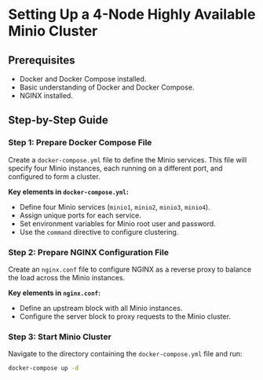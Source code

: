 # Setting Up a 4-Node Highly Available Minio Cluster

## Prerequisites
- Docker and Docker Compose installed.
- Basic understanding of Docker and Docker Compose.
- NGINX installed.

## Step-by-Step Guide

### Step 1: Prepare Docker Compose File

Create a `docker-compose.yml` file to define the Minio services. This file will specify four Minio instances, each running on a different port, and configured to form a cluster.

**Key elements in `docker-compose.yml`:**
- Define four Minio services (`minio1`, `minio2`, `minio3`, `minio4`).
- Assign unique ports for each service.
- Set environment variables for Minio root user and password.
- Use the `command` directive to configure clustering.

### Step 2: Prepare NGINX Configuration File

Create an `nginx.conf` file to configure NGINX as a reverse proxy to balance the load across the Minio instances.

**Key elements in `nginx.conf`:**
- Define an upstream block with all Minio instances.
- Configure the server block to proxy requests to the Minio cluster.

### Step 3: Start Minio Cluster

Navigate to the directory containing the `docker-compose.yml` file and run:

```sh
docker-compose up -d
